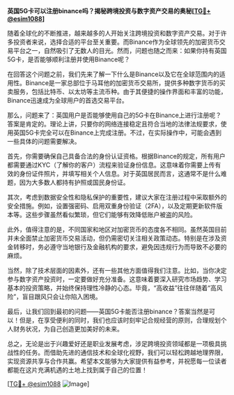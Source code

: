**英国5G卡可以注册binance吗？揭秘跨境投资与数字资产交易的奥秘[[TG💪+ @esim1088](https://t.me/s/esim1088)]**

随着全球化的不断推进，越来越多的人开始关注跨境投资和数字资产交易。对于许多投资者来说，选择合适的平台至关重要。而Binance作为全球领先的加密货币交易平台之一，自然吸引了无数人的目光。然而，问题也随之而来：如果你持有英国5G卡，是否能够顺利注册并使用Binance呢？

在回答这个问题之前，我们先来了解一下什么是Binance以及它在全球范围内的适用性。Binance是一家总部位于马耳他的加密货币交易所，提供多种数字货币的买卖服务，包括比特币、以太坊等主流币种。由于其便捷的操作界面和丰富的功能，Binance迅速成为全球用户的首选交易平台。

那么，问题来了：英国用户是否能够使用自己的5G卡在Binance上进行注册呢？答案是肯定的。理论上讲，只要你的网络连接稳定且符合当地的法律法规要求，使用英国5G卡完全可以在Binance上完成注册。不过，在实际操作中，可能会遇到一些具体的问题需要解决。

首先，你需要确保自己具备合法的身份认证资格。根据Binance的规定，所有用户都需要通过KYC（了解你的客户）流程来验证身份信息。这意味着你需要上传有效的身份证件照片，并填写相关个人信息。对于英国居民而言，这通常不是什么难题，因为大多数人都持有护照或国民身份证。

其次，考虑到数据安全性和隐私保护的重要性，建议大家在注册过程中采取额外的安全措施。例如，设置强密码、启用双重身份验证（2FA），以及定期更新软件版本等。这些步骤虽然看似繁琐，但它们能够有效降低账户被盗的风险。

此外，值得注意的是，不同国家和地区对加密货币的态度各不相同。虽然英国目前并未全面禁止加密货币交易活动，但仍需密切关注相关政策动态。特别是在涉及资金转移时，务必遵守当地银行及金融机构的要求，避免因违规行为而导致不必要的麻烦。

当然，除了技术层面的因素外，还有一些其他方面值得我们注意。比如，当你决定参与数字资产投资时，一定要做好充分准备。这意味着要深入研究市场趋势、学习基本的投资策略，并始终保持理性冷静的心态。毕竟，“高收益”往往伴随着“高风险”，盲目跟风只会让你陷入困境。

最后，让我们回到最初的问题——英国5G卡能否注册binance？答案当然是可以！但是，在享受便利的同时，我们也应该时刻牢记合规经营的原则，合理规划个人财务状况，为自己创造更加美好的未来。

总之，无论是出于兴趣爱好还是职业发展考虑，涉足跨境投资领域都是一项极具挑战性的任务。而借助先进的通信技术和全球化视野，我们可以轻松跨越地理界限，实现资源共享与合作共赢。希望本文能够为大家提供有益参考，并祝愿每一位读者都能在这片充满机遇的土地上找到属于自己的位置！

[[TG💪+ @esim1088](https://t.me/s/esim1088) ![Image](https://i.postimg.cc/4NQfJmqS/Snipaste-2025-05-13-00-14-12.png)]